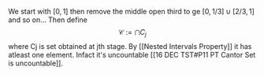 We start with $[0,1]$ then remove the middle open third to ge $[0,1/3] \cup [2/3,1]$ and so on... Then define $$\mathcal{C}:= \bigcap C_j$$ where Cj is set obtained at jth stage. By [[Nested Intervals Property]] it has atleast one element. Infact it's uncountable [[16 DEC TST#P11 PT Cantor Set is uncountable]].